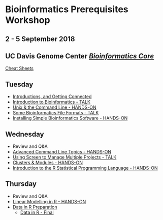 # Bioinformatics Prerequisites Workshop
## 2 - 5 September 2018
## UC Davis Genome Center [*Bioinformatics Core*](http://bioinformatics.ucdavis.edu/)

[Cheat Sheets](Cheat_Sheets/index.md)

Tuesday
----------
* [Introductions, and Getting Connected](tuesday/logging-in.md)
* [Introduction to Bioinformatics - TALK](tuesday/What_is_Bioinformatics.pdf)
* [Unix & the Command Line - HANDS-ON](tuesday/command-line-intro.md)
* [Some Bioinformatics File Formats - TALK](tuesday/formats.pdf)
* [Installing Simple Bioinformatics Software - HANDS-ON](tuesday/software.md)

Wednesday
----------

* Review and Q&A
* [Advanced Command Line Topics - HANDS-ON](wednesday/advanced-command-line.md)
* [Using Screen to Manage Multiple Projects - TALK](wednesday/screen.pdf) 
* [Clusters & Modules - HANDS-ON](wednesday/cluster.md)
* [Introduction to the R Statistical Programming Language - HANDS-ON](wednesday/Intro2R.md)

Thursday
------------

* Review and Q&A
* [Linear Modelling in R - HANDS-ON](thursday/ThursAM.html)
* [Data in R Preparation](Data_in_R/data_in_R_prepare.md)
	* [Data in R - Final](Data_in_R/data_in_R.md)

